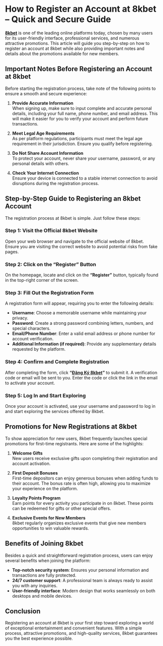 
# **How to Register an Account at 8kbet – Quick and Secure Guide**  

[**8kbet**](https://8kbet4.com/) is one of the leading online platforms today, chosen by many users for its user-friendly interface, professional services, and numerous attractive promotions. This article will guide you step-by-step on how to register an account at 8kbet while also providing important notes and details about the promotions available for new members.

## **Important Notes Before Registering an Account at 8kbet**  

Before starting the registration process, take note of the following points to ensure a smooth and secure experience:  

1. **Provide Accurate Information**  
When signing up, make sure to input complete and accurate personal details, including your full name, phone number, and email address. This will make it easier for you to verify your account and perform future transactions.  

2. **Meet Legal Age Requirements**  
As per platform regulations, participants must meet the legal age requirement in their jurisdiction. Ensure you qualify before registering.  

3. **Do Not Share Account Information**  
To protect your account, never share your username, password, or any personal details with others.  

4. **Check Your Internet Connection**  
Ensure your device is connected to a stable internet connection to avoid disruptions during the registration process.  

## **Step-by-Step Guide to Registering an 8kbet Account**  

The registration process at 8kbet is simple. Just follow these steps:  

### **Step 1: Visit the Official 8kbet Website**  
Open your web browser and navigate to the official website of 8kbet. Ensure you are visiting the correct website to avoid potential risks from fake pages.  

### **Step 2: Click on the “Register” Button**  
On the homepage, locate and click on the **“Register”** button, typically found in the top-right corner of the screen.  

### **Step 3: Fill Out the Registration Form**  
A registration form will appear, requiring you to enter the following details:  
- **Username**: Choose a memorable username while maintaining your privacy.  
- **Password**: Create a strong password combining letters, numbers, and special characters.  
- **Email/Phone Number**: Enter a valid email address or phone number for account verification.  
- **Additional Information (if required)**: Provide any supplementary details requested by the platform.  

### **Step 4: Confirm and Complete Registration**  
After completing the form, click **“[Đăng Ký 8kbet](https://8kbet4.com/)”** to submit it. A verification code or email will be sent to you. Enter the code or click the link in the email to activate your account.  

### **Step 5: Log In and Start Exploring**  
Once your account is activated, use your username and password to log in and start exploring the services offered by 8kbet.  

## **Promotions for New Registrations at 8kbet**  

To show appreciation for new users, 8kbet frequently launches special promotions for first-time registrants. Here are some of the highlights:  

1. **Welcome Gifts**  
New users receive exclusive gifts upon completing their registration and account activation.  

2. **First Deposit Bonuses**  
First-time depositors can enjoy generous bonuses when adding funds to their account. The bonus rate is often high, allowing you to maximize your experience on the platform.  

3. **Loyalty Points Program**  
Earn points for every activity you participate in on 8kbet. These points can be redeemed for gifts or other special offers.  

4. **Exclusive Events for New Members**  
8kbet regularly organizes exclusive events that give new members opportunities to win valuable rewards.  

## **Benefits of Joining 8kbet**  

Besides a quick and straightforward registration process, users can enjoy several benefits when joining the platform:  
- **Top-notch security system**: Ensures your personal information and transactions are fully protected.  
- **24/7 customer support**: A professional team is always ready to assist you with any inquiries.  
- **User-friendly interface**: Modern design that works seamlessly on both desktops and mobile devices.  

## **Conclusion**  

Registering an account at 8kbet is your first step toward exploring a world of exceptional entertainment and convenient features. With a simple process, attractive promotions, and high-quality services, 8kbet guarantees you the best experience possible.  

